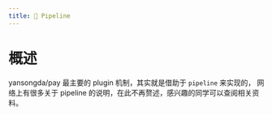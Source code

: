 ```yaml
---
title: 🧪 Pipeline
---
```


# 概述

yansongda/pay 最主要的 plugin 机制，其实就是借助于 `pipeline` 来实现的，
网络上有很多关于 pipeline 的说明，在此不再赘述，感兴趣的同学可以查阅相关资料。
